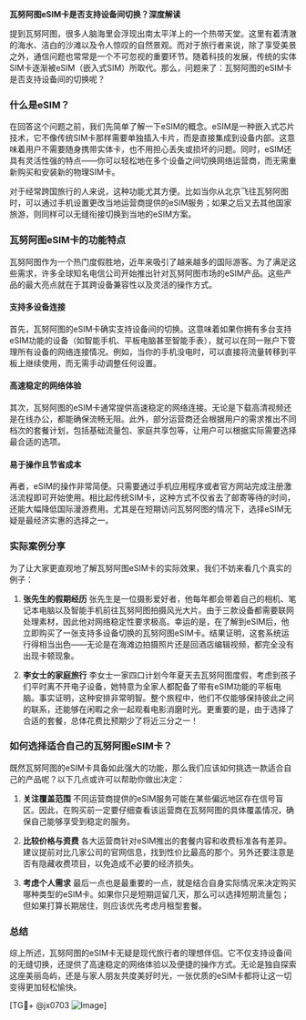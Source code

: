 **瓦努阿图eSIM卡是否支持设备间切换？深度解读**

提到瓦努阿图，很多人脑海里会浮现出南太平洋上的一个热带天堂。这里有着清澈的海水、洁白的沙滩以及令人惊叹的自然景观。而对于旅行者来说，除了享受美景之外，通信问题也常常是一个不可忽视的重要环节。随着科技的发展，传统的实体SIM卡逐渐被eSIM（嵌入式SIM）所取代。那么，问题来了：瓦努阿图的eSIM卡是否支持设备间的切换呢？

### 什么是eSIM？

在回答这个问题之前，我们先简单了解一下eSIM的概念。eSIM是一种嵌入式芯片技术，它不像传统SIM卡那样需要单独插入卡片，而是直接集成到设备内部。这意味着用户不需要随身携带实体卡，也不用担心丢失或损坏的问题。同时，eSIM还具有灵活性强的特点——你可以轻松地在多个设备之间切换网络运营商，而无需重新购买和安装新的物理SIM卡。

对于经常跨国旅行的人来说，这种功能尤其方便。比如当你从北京飞往瓦努阿图时，可以通过手机设置更改当地运营商提供的eSIM服务；如果之后又去其他国家旅游，则同样可以无缝衔接切换到当地的eSIM方案。

### 瓦努阿图eSIM卡的功能特点

瓦努阿图作为一个热门度假胜地，近年来吸引了越来越多的国际游客。为了满足这些需求，许多全球知名电信公司开始推出针对瓦努阿图市场的eSIM产品。这些产品的最大亮点就在于其跨设备兼容性以及灵活的操作方式。

#### 支持多设备连接
首先，瓦努阿图的eSIM卡确实支持设备间的切换。这意味着如果你拥有多台支持eSIM功能的设备（如智能手机、平板电脑甚至智能手表），就可以在同一账户下管理所有设备的网络连接情况。例如，当你的手机没电时，可以直接将流量转移到平板上继续使用，而无需手动调整任何设置。

#### 高速稳定的网络体验
其次，瓦努阿图的eSIM卡通常提供高速稳定的网络连接。无论是下载高清视频还是在线办公，都能确保流畅无阻。此外，部分运营商还会根据用户的需求推出不同档次的套餐计划，包括基础流量包、家庭共享包等，让用户可以根据实际需要选择最合适的选项。

#### 易于操作且节省成本
再者，eSIM的操作非常简便。只需要通过手机应用程序或者官方网站完成注册激活流程即可开始使用。相比起传统SIM卡，这种方式不仅省去了邮寄等待的时间，还能大幅降低国际漫游费用。尤其是在短期访问瓦努阿图的情况下，选择eSIM无疑是最经济实惠的选择之一。

### 实际案例分享

为了让大家更直观地了解瓦努阿图eSIM卡的实际效果，我们不妨来看几个真实的例子：

1. **张先生的假期经历**
   张先生是一位摄影爱好者，他每年都会带着自己的相机、笔记本电脑以及智能手机前往瓦努阿图拍摄风光大片。由于三款设备都需要联网处理素材，因此他对网络稳定性要求极高。幸运的是，在了解到eSIM后，他立即购买了一张支持多设备切换的瓦努阿图eSIM卡。结果证明，这套系统运行得相当出色——无论是在海滩边拍摄照片还是回酒店编辑视频，都完全没有出现卡顿现象。

2. **李女士的家庭旅行**
   李女士一家四口计划今年夏天去瓦努阿图度假，考虑到孩子们平时离不开电子设备，她特意为全家人都配备了带有eSIM功能的平板电脑。事实证明，这种安排非常明智。整个旅程中，他们不仅能够保持彼此之间的联系，还能够在闲暇之余一起观看电影消磨时光。更重要的是，由于选择了合适的套餐，总体花费比预期少了将近三分之一！

### 如何选择适合自己的瓦努阿图eSIM卡？

既然瓦努阿图的eSIM卡具备如此强大的功能，那么我们应该如何挑选一款适合自己的产品呢？以下几点或许可以帮助你做出决定：

1. **关注覆盖范围**
   不同运营商提供的eSIM服务可能在某些偏远地区存在信号盲区。因此，在购买前一定要仔细查看该运营商在瓦努阿图的具体覆盖情况，确保自己能够享受到稳定的服务。

2. **比较价格与资费**
   各大运营商针对eSIM推出的套餐内容和收费标准各有差异。建议提前对比几家公司的官网信息，找到性价比最高的那个。另外还要注意是否有隐藏收费项目，以免造成不必要的经济损失。

3. **考虑个人需求**
   最后一点也是最重要的一点，就是结合自身实际情况来决定购买哪种类型的eSIM卡。如果你只是短期逗留几天，那么可以选择短期流量包；但如果打算长期居住，则应该优先考虑月租型套餐。

### 总结

综上所述，瓦努阿图的eSIM卡无疑是现代旅行者的理想伴侣。它不仅支持设备间的无缝切换，还提供了高速稳定的网络体验以及便捷的操作方式。无论是独自探索这座美丽岛屿，还是与家人朋友共度美好时光，一张优质的eSIM卡都将让这一切变得更加轻松愉快。

[TG💪+ @jx0703 ![Image](https://github.com/user-attachments/assets/dbca1d08-cadb-493c-b0ec-ad6f7a83f270)]